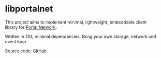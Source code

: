 # libportalnet

This project aims to implement minimal, lightweight, embeddable client library for [Portal Network](https://www.ethportal.net/).

Written in ZIG, minimal dependencies. Bring your own storage, network and event loop.

Source code: [GitHub](https://github.com/orgs/libportalnet/repositories)
